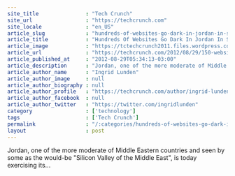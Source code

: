 ```yaml
---
site_title               : "Tech Crunch"
site_url                 : "https://techcrunch.com"
site_locale              : "en_US"
article_slug             : "hundreds-of-websites-go-dark-in-jordan-in-sopa-style-blackoutjo-protest-over-internet-bill-updated"
article_title            : "Hundreds Of Websites Go Dark In Jordan In SOPA-Style #BlackoutJo Protest Over Internet Bill [Updated]"
article_image            : "https://tctechcrunch2011.files.wordpress.com/2012/08/screen-shot-2012-08-29-at-13-21-48.png?w=764&h=299&crop=1"
article_url              : "https://techcrunch.com/2012/08/29/150-websites-go-dark-in-jordan-in-sopa-style-blackoutjo-protest-over-internet-freedom/"
article_published_at     : "2012-08-29T05:34:13-03:00"
article_description      : "Jordan, one of the more moderate of Middle Eastern countries and seen by some as the would-be 'Silicon Valley of the Middle East', is today exercising its..."
article_author_name      : "Ingrid Lunden"
article_author_image     : null
article_author_biography : null
article_author_profile   : "https://techcrunch.com/author/ingrid-lunden/"
article_author_facebook  : null
article_author_twitter   : "https://twitter.com/ingridlunden"
category                 : ['technology']
tags                     : ['Tech Crunch']
permalink                : "/:categories/hundreds-of-websites-go-dark-in-jordan-in-sopa-style-blackoutjo-protest-over-internet-bill-updated/"
layout                   : post
---
```


Jordan, one of the more moderate of Middle Eastern countries and seen by some as the would-be "Silicon Valley of the Middle East", is today exercising its...
